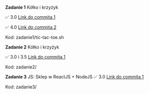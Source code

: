 **Zadanie 1** Kółko i krzyżyk 

:white_check_mark: 3.0 [Link do commita 1](https://github.com/natkramarz/skrypty24/commit/2926469f8a9999d2ecb0582743fed70774a68a22)

:white_check_mark: 4.0 [Link do commita 2](https://github.com/natkramarz/skrypty24/commit/a007954954e3eeb12fa78f47836650152263d256)

Kod: zadanie1/tic-tac-toe.sh

**Zadanie 2** Kółko i krzyżyk 

:white_check_mark: 3.0 i 3.5 [Link do commita 1](https://github.com/natkramarz/skrypty24/commit/3a2079705bd174a1b25c9f7c80686eaf74ae0e0a)

Kod: zadanie2/


**Zadanie 3** JS: Sklep w ReactJS + NodeJS
:white_check_mark: 3.0  [Link do commita 1]([https://github.com/natkramarz/skrypty24/commit/3a2079705bd174a1b25c9f7c80686eaf74ae0e0a](https://github.com/natkramarz/skrypty24/commit/47168206535996b595d026f298f17a269541b72a))

Kod: zadanie3/
